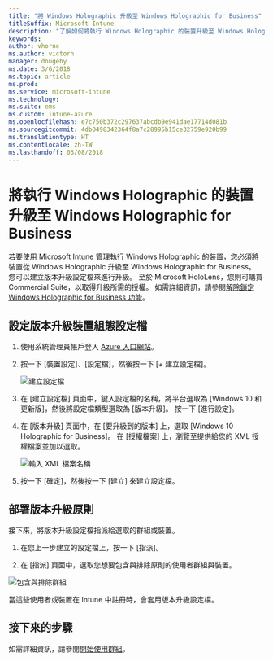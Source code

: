 ```yaml
---
title: "將 Windows Holographic 升級至 Windows Holographic for Business"
titleSuffix: Microsoft Intune
description: "了解如何將執行 Windows Holographic 的裝置升級至 Windows Holographic for Business"
keywords: 
author: vhorne
ms.author: victorh
manager: dougeby
ms.date: 3/6/2018
ms.topic: article
ms.prod: 
ms.service: microsoft-intune
ms.technology: 
ms.suite: ems
ms.custom: intune-azure
ms.openlocfilehash: e7c750b372c297637abcdb9e941dae17714d081b
ms.sourcegitcommit: 4db0498342364f8a7c28995b15ce32759e920b99
ms.translationtype: HT
ms.contentlocale: zh-TW
ms.lasthandoff: 03/08/2018
---
```

# <a name="upgrade-devices-running-windows-holographic-to-windows-holographic-for-business"></a>將執行 Windows Holographic 的裝置升級至 Windows Holographic for Business


若要使用 Microsoft Intune 管理執行 Windows Holographic 的裝置，您必須將裝置從 Windows Holographic 升級至 Windows Holographic for Business。 您可以建立版本升級設定檔來進行升級。 至於 Microsoft HoloLens，您則可購買 Commercial Suite，以取得升級所需的授權。 如需詳細資訊，請參閱[解除鎖定 Windows Holographic for Business 功能](https://docs.microsoft.com/en-us/hololens/hololens-upgrade-enterprise)。

## <a name="to-set-up-an-edition-upgrade-device-configuration-profile"></a>設定版本升級裝置組態設定檔

1. 使用系統管理員帳戶登入 [Azure 入口網站](https://portal.azure.com)。


2.  按一下 [裝置設定]、[設定檔]，然後按一下 [+ 建立設定檔]。

    ![建立設定檔](media/Holographic-create-profile.png)

3.  在 [建立設定檔] 頁面中，鍵入設定檔的名稱，將平台選取為 [Windows 10 和更新版]，然後將設定檔類型選取為 [版本升級]。 按一下 [進行設定]。

5. 在 [版本升級] 頁面中，在 [要升級到的版本] 上，選取 [Windows 10 Holographic for Business]。 在 [授權檔案] 上，瀏覽至提供給您的 XML 授權檔案並加以選取。

    ![輸入 XML 檔案名稱](media/Holographic-edition-upgrade.png)
 
5.  按一下 [確定]，然後按一下 [建立] 來建立設定檔。


## <a name="deploy-the-edition-upgrade-policy"></a>部署版本升級原則

接下來，將版本升級設定檔指派給選取的群組或裝置。

1. 在您上一步建立的設定檔上，按一下 [指派]。

2. 在 [指派] 頁面中，選取您想要包含與排除原則的使用者群組與裝置。

![包含與排除群組](media/Holographic-groups.PNG)

當這些使用者或裝置在 Intune 中註冊時，會套用版本升級設定檔。 

## <a name="next-steps"></a>接下來的步驟

如需詳細資訊，請參閱[開始使用群組](get-started-groups.md)。


